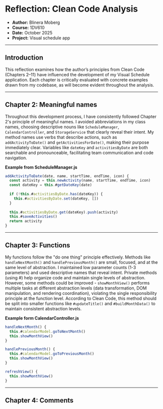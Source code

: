 # Reflection: Clean Code Analysis

* **Author:** Blinera Moberg
* **Course:** 1DV610
* **Date:** October 2025
* **Project:** Visual schedule app

---

## Introduction

This reflection examines how the author’s principles from Clean Code (Chapters 2–11) have influenced the development of my Visual Schedule application. Each chapter is critically evaluated with concrete examples drawn from my codebase, as will become evident throughout the analysis.

---

## Chapter 2: Meaningful names

Throughout this development process, I have consistently followed Chapter 2's principle of meaningful names. I avoided abbreviations in my class names, choosing descriptive nouns like `ScheduleManager`, `CalendarController`, and `StorageService` that clearly reveal their intent. My method names use verbs that describe actions, such as `addActivityToDate()` and `getActivitiesForDate()`, making their purpose immediately clear. Variables like `dateKey` and `activitiesByDate` are both searchable and pronounceable, facilitating team communication and code navigation. 

**Example from ScheduleManager.js**
```Javascript
addActivityToDate(date, name, startTime, endTime, icon) {
  const activity = this.newActivity(name, startTime, endTime, icon)
  const dateKey = this.#getDateKey(date)
  
  if (!this.#activitiesByDate.has(dateKey)) {
    this.#activitiesByDate.set(dateKey, [])
  }
  
  this.#activitiesByDate.get(dateKey).push(activity)
  this.#saveActivities()
  return activity
}
```

---

## Chapter 3: Functions

My functions follow the "do one thing" principle effectively. Methods like `handleNextMonth()` and `handlePreviousMonth()` are small, focused, and at the same level of abstraction. I maintained low parameter counts (1-3 parameters) and used descriptive names that reveal intent. Private methods (using #) help organize code and maintain single levels of abstraction. However, some methods could be improved - `showMonthView()` performs multiple tasks at different abstraction levels (data transformation, DOM manipulation, and rendering coordination), violating the single responsibility principle at the function level. According to Clean Code, this method should be split into smaller functions like `#updateTitle()` and `#buildMonthData()` to maintain consistent abstraction levels.

**Example form CalendarController.js**
```Javascript
handleNextMonth() {
  this.#calendarModel.goToNextMonth()
  this.showMonthView()
}

handlePreviousMonth() {
  this.#calendarModel.goToPreviousMonth()
  this.showMonthView()
}

refreshView() {
  this.showMonthView()
}
```

---

## Chapter 4: Comments